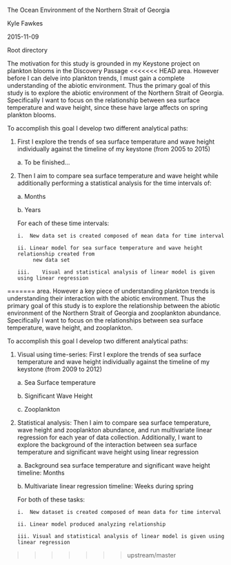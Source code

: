 The Ocean Environment of the Northern Strait of Georgia
 
Kyle Fawkes

2015-11-09

Root directory

The motivation for this study is grounded in my Keystone project on plankton blooms in the Discovery Passage
<<<<<<< HEAD
 area. However before I can delve into plankton trends, I must gain a complete understanding of
 the abiotic environment. Thus the primary goal of this study is to explore the abiotic environment
 of the Northern Strait of Georgia. Specifically I want to focus on the relationship between sea surface
 temperature and wave height, since these have large affects on spring plankton blooms.

To accomplish this goal I develop two different analytical paths:

1.	First I explore the trends of sea surface temperature and wave height individually against the timeline
	 of my keystone (from 2005 to 2015)

	a.	To be finished…

2.	Then I aim to compare sea surface temperature and wave height while additionally performing a statistical
	 analysis for the time intervals of:

	a.	Months

	b.	Years

	For each of these time intervals:

		i.	New data set is created composed of mean data for time interval

		ii.	Linear model for sea surface temperature and wave height relationship created from
			 new data set
 
		iii.	Visual and statistical analysis of linear model is given using linear regression
=======
 area. However a key piece of understanding plankton trends is understanding their interaction with the abiotic environment. 
Thus the primary goal of this study is to explore the relationship between the abiotic environment 
 of the Northern Strait of Georgia and zooplankton abundance. Specifically I want to focus on the relationships
 between sea surface temperature, wave height, and zooplankton. 
 
To accomplish this goal I develop two different analytical paths:

1.	Visual using time-series:
	First I explore the trends of sea surface temperature and wave height individually against the timeline
	 of my keystone (from 2009 to 2012)

	a.	Sea Surface temperature
	
	b.  Significant Wave Height
	
	c. Zooplankton
	
	
	

2.	Statistical analysis:
	Then I aim to compare sea surface temperature, wave height and zooplankton abundance, and run multivariate linear 
	regression for each year of data collection. Additionally, I want to explore the background of the 
	interaction between sea surface temperature and significant wave height using linear regression

	a.	Background sea surface temperature and significant wave height timeline: 
		Months

	b.	Multivariate linear regression timeline: 
		Weeks during spring

	For both of these tasks:

		i.	New dataset is created composed of mean data for time interval

		ii.	Linear model produced analyzing relationship 
 
		iii. Visual and statistical analysis of linear model is given using linear regression
>>>>>>> upstream/master

